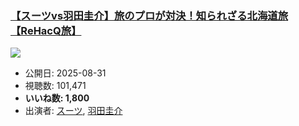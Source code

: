 ### [【スーツvs羽田圭介】旅のプロが対決！知られざる北海道旅【ReHacQ旅】](https://www.youtube.com/watch?v=e0eDv9p18jk)
[![](https://img.youtube.com/vi/e0eDv9p18jk/hqdefault.jpg)](https://www.youtube.com/watch?v=e0eDv9p18jk)
-   公開日: 2025-08-31
-   視聴数: 101,471
-   **いいね数: 1,800**
-   出演者: [スーツ](/rehacq_fan/people/スーツ "wikilink"), [羽田圭介](/rehacq_fan/people/羽田圭介 "wikilink")
